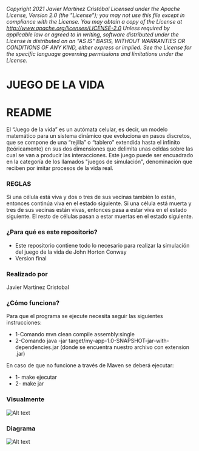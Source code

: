 *Copyright 2021 Javier Martínez Cristóbal
Licensed under the Apache License, Version 2.0 (the "License");
you may not use this file except in compliance with the License.
You may obtain a copy of the License at
http://www.apache.org/licenses/LICENSE-2.0
Unless required by applicable law or agreed to in writing, software
distributed under the License is distributed on an "AS IS" BASIS,
WITHOUT WARRANTIES OR CONDITIONS OF ANY KIND, either express or implied.
See the License for the specific language governing permissions and
limitations under the License.*



# JUEGO DE LA VIDA
# README #

El “Juego de la vida” es un autómata celular, es decir, un modelo matemático para un sistema dinámico que evoluciona en pasos discretos, que se compone de una “rejilla” o “tablero” extendida hasta el infinito (teóricamente) en sus dos dimensiones que delimita unas celdas sobre las cual se van a producir las interacciones. Este juego puede ser encuadrado en la categoría de los llamados "juegos de simulación", denominación que reciben por imitar procesos de la vida real. 

### REGLAS ###

Si una célula está viva y dos o tres de sus vecinas también lo están, entonces continúa viva en el estado siguiente.
Si una célula está muerta y tres de sus vecinas están vivas, entonces pasa a estar viva en el estado siguiente.
El resto de células pasan a estar muertas en el estado siguiente.

### ¿Para qué es este repositorio? ###

* Este repositorio contiene todo lo necesario para realizar la simulación del juego de la vida de John Horton Conway
* Version final

### Realizado por ###
Javier Martinez Cristobal

### ¿Cómo funciona? ###

Para que el programa se ejecute necesita seguir las siguientes instrucciones:
* 1-Comando mvn clean compile assembly:single
* 2-Comando java -jar target/my-app-1.0-SNAPSHOT-jar-with-dependencies.jar (donde se encuentra nuestro archivo con extension .jar)

En caso de que no funcione a través de Maven se deberá ejecutar:
* 1- make ejecutar
* 2- make jar

### Visualmente ###

![Alt text](http://www.lcc.uma.es/~fjv/UMA/LCC/web/Teaching/trabajos_00_01/introduccionAC/gunfast.gif)

### Diagrama ###
![Alt text](file:///C:/Users/javim/IdeaProjects/gameOfLifemvn/class%20diagram.jpeg)